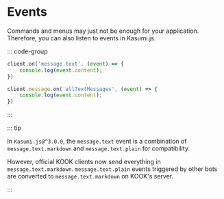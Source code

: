 # Events

Commands and menus may just not be enough for your application. Therefore, you can also listen to events in Kasumi.js.

::: code-group

```typescript [Current]
client.on('message.text', (event) => {
    console.log(event.content);
})
```

```typescript [Legacy]
client.message.on('allTextMessages', (event) => {
    console.log(event.content);
})
```

:::

::: tip

In `Kasumi.js@^3.0.0`, the `message.text` event is a combination of `message.text.markdown` and `message.text.plain` for compatibility.

However, official KOOK clients now send everything in `message.text.markdown`. `message.text.plain` events triggered by other bots are converted to `message.text.markdown` on KOOK's server.

:::